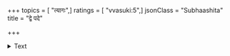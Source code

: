 +++
topics = [ "त्यागः",]
ratings = [ "vvasuki:5",]
jsonClass = "Subhaashita"
title = "द्वे पदे"

+++

<details><summary>Text</summary>

द्वे पदे बन्धमोक्षाय  
न ममेति ममेति च।  
ममेति बध्यते जन्तुः  
न ममेति प्रमुच्यते॥
</details>
